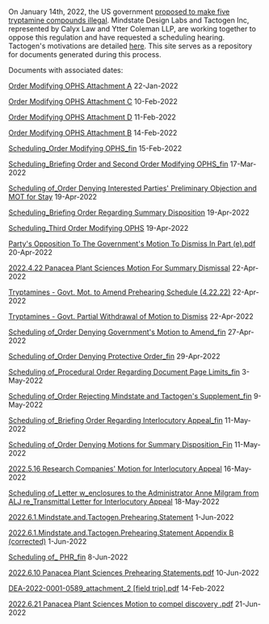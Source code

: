 On January 14th, 2022, the US government [proposed to make five tryptamine compounds illegal](https://www.federalregister.gov/documents/2022/01/14/2022-00713/schedules-of-controlled-substances-placement-of-4-hydroxy-nn). Mindstate Design Labs and Tactogen Inc, represented by Calyx Law and Ytter Coleman LLP, are working together to oppose this regulation and have requested a scheduling hearing. Tactogen's motivations are detailed [here](https://tactogen.com/news). This site serves as a repository for documents generated during this process.


Documents with associated dates:

[Order Modifying OPHS Attachment A](https://github.com/SchedulingHearingOnFiveTryptamines/SchedulingHearingOnFiveTryptamines.github.io/files/8864500/Order.Modifying.OPHS.Attachment.A.pdf)
22-Jan-2022

[Order Modifying OPHS Attachment C](https://github.com/SchedulingHearingOnFiveTryptamines/SchedulingHearingOnFiveTryptamines.github.io/files/8864502/Order.Modifying.OPHS.Attachment.C.pdf)
10-Feb-2022

[Order Modifying OPHS Attachment D](https://github.com/SchedulingHearingOnFiveTryptamines/SchedulingHearingOnFiveTryptamines.github.io/files/8864503/Order.Modifying.OPHS.Attachment.D.pdf)
11-Feb-2022

[Order Modifying OPHS Attachment B](https://github.com/SchedulingHearingOnFiveTryptamines/SchedulingHearingOnFiveTryptamines.github.io/files/8864501/Order.Modifying.OPHS.Attachment.B.pdf)
14-Feb-2022

[Scheduling_Order Modifying OPHS_fin](https://github.com/SchedulingHearingOnFiveTryptamines/SchedulingHearingOnFiveTryptamines.github.io/files/8864517/Scheduling_Order.Modifying.OPHS_fin.pdf)
15-Feb-2022

[Scheduling_Briefing Order and Second Order Modifying OPHS_fin](https://github.com/SchedulingHearingOnFiveTryptamines/SchedulingHearingOnFiveTryptamines.github.io/files/8864515/Scheduling_Briefing.Order.and.Second.Order.Modifying.OPHS_fin.pdf)
17-Mar-2022

[Scheduling of_Order Denying Interested Parties' Preliminary Objection and MOT for Stay](https://github.com/SchedulingHearingOnFiveTryptamines/SchedulingHearingOnFiveTryptamines.github.io/files/8864510/Scheduling.of_Order.Denying.Interested.Parties.Preliminary.Objection.and.MOT.for.Stay.pdf)
19-Apr-2022

[Scheduling_Briefing Order Regarding Summary Disposition](https://github.com/SchedulingHearingOnFiveTryptamines/SchedulingHearingOnFiveTryptamines.github.io/files/8864516/Scheduling_Briefing.Order.Regarding.Summary.Disposition.pdf)
19-Apr-2022


[Scheduling_Third Order Modifying OPHS](https://github.com/SchedulingHearingOnFiveTryptamines/SchedulingHearingOnFiveTryptamines.github.io/files/8864518/Scheduling_Third.Order.Modifying.OPHS.pdf)
19-Apr-2022


[Party's Opposition To The Government's Motion To Dismiss In Part (e).pdf](https://github.com/SchedulingHearingOnFiveTryptamines/SchedulingHearingOnFiveTryptamines.github.io/files/8864504/Party.s.Opposition.To.The.Government.s.Motion.To.Dismiss.In.Part.e.pdf)
20-Apr-2022


[2022.4.22 Panacea Plant Sciences Motion For Summary Dismissal](https://github.com/SchedulingHearingOnFiveTryptamines/SchedulingHearingOnFiveTryptamines.github.io/files/8864496/2022.4.22.Panacea.Plant.Sciences.Motion.For.Summary.Dismissal.pdf)
22-Apr-2022


[Tryptamines - Govt. Mot. to Amend Prehearing Schedule (4.22.22)](https://github.com/SchedulingHearingOnFiveTryptamines/SchedulingHearingOnFiveTryptamines.github.io/files/8864519/Tryptamines.-.Govt.Mot.to.Amend.Prehearing.Schedule.4.22.22.pdf)
22-Apr-2022


[Tryptamines - Govt. Partial Withdrawal of Motion to Dismiss](https://github.com/SchedulingHearingOnFiveTryptamines/SchedulingHearingOnFiveTryptamines.github.io/files/8864520/Tryptamines.-.Govt.Partial.Withdrawal.of.Motion.to.Dismiss.pdf)
22-Apr-2022


[Scheduling of_Order Denying Government's Motion to Amend_fin](https://github.com/SchedulingHearingOnFiveTryptamines/SchedulingHearingOnFiveTryptamines.github.io/files/8864509/Scheduling.of_Order.Denying.Government.s.Motion.to.Amend_fin.pdf)
27-Apr-2022


[Scheduling of_Order Denying Protective Order_fin](https://github.com/SchedulingHearingOnFiveTryptamines/SchedulingHearingOnFiveTryptamines.github.io/files/8864512/Scheduling.of_Order.Denying.Protective.Order_fin.pdf)
29-Apr-2022


[Scheduling of_Procedural Order Regarding Document Page Limits_fin](https://github.com/SchedulingHearingOnFiveTryptamines/SchedulingHearingOnFiveTryptamines.github.io/files/8864514/Scheduling.of_Procedural.Order.Regarding.Document.Page.Limits_fin.pdf)
3-May-2022

[Scheduling of_Order Rejecting Mindstate and Tactogen's Supplement_fin](https://github.com/SchedulingHearingOnFiveTryptamines/SchedulingHearingOnFiveTryptamines.github.io/files/8864513/Scheduling.of_Order.Rejecting.Mindstate.and.Tactogen.s.Supplement_fin.pdf)
9-May-2022

[Scheduling of_Briefing Order Regarding Interlocutory Appeal_fin](https://github.com/SchedulingHearingOnFiveTryptamines/SchedulingHearingOnFiveTryptamines.github.io/files/8864507/Scheduling.of_Briefing.Order.Regarding.Interlocutory.Appeal_fin.pdf)
11-May-2022

[Scheduling of_Order Denying Motions for Summary Disposition_Fin](https://github.com/SchedulingHearingOnFiveTryptamines/SchedulingHearingOnFiveTryptamines.github.io/files/8864511/Scheduling.of_Order.Denying.Motions.for.Summary.Disposition_Fin.pdf)
11-May-2022

[2022.5.16 Research Companies' Motion for Interlocutory Appeal](https://github.com/SchedulingHearingOnFiveTryptamines/SchedulingHearingOnFiveTryptamines.github.io/files/8864497/2022.5.16.Research.Companies.Motion.for.Interlocutory.Appeal.pdf)
16-May-2022

[Scheduling of_Letter w_enclosures to the Administrator Anne Milgram from ALJ re_Transmittal Letter for Interlocutory Appeal](https://github.com/SchedulingHearingOnFiveTryptamines/SchedulingHearingOnFiveTryptamines.github.io/files/8864508/Scheduling.of_Letter.w_enclosures.to.the.Administrator.Anne.Milgram.from.ALJ.re_Transmittal.Letter.for.Interlocutory.Appeal.pdf)
18-May-2022

[2022.6.1.Mindstate.and.Tactogen.Prehearing.Statement](https://github.com/SchedulingHearingOnFiveTryptamines/SchedulingHearingOnFiveTryptamines.github.io/files/8864498/2022.6.1.Mindstate.and.Tactogen.Prehearing.Statement.pdf)
1-Jun-2022

[2022.6.1.Mindstate.and.Tactogen.Prehearing.Statement Appendix B (corrected)](https://github.com/SchedulingHearingOnFiveTryptamines/SchedulingHearingOnFiveTryptamines.github.io/files/8864499/Appendix.B.corrected.pdf)
1-Jun-2022

[Scheduling of_ PHR_fin](https://github.com/SchedulingHearingOnFiveTryptamines/SchedulingHearingOnFiveTryptamines.github.io/files/8864506/Scheduling.of_.PHR_fin.pdf)
8-Jun-2022


[2022.6.10 Panacea Plant Sciences Prehearing Statements.pdf](https://github.com/SchedulingHearingOnFiveTryptamines/SchedulingHearingOnFiveTryptamines.github.io/files/8881185/2022.6.10.Panacea.Plant.Sciences.Prehearing.Statements.pdf)
10-Jun-2022


[DEA-2022-0001-0589_attachment_2 [field trip].pdf](https://github.com/SchedulingHearingOnFiveTryptamines/SchedulingHearingOnFiveTryptamines.github.io/files/8928754/DEA-2022-0001-0589_attachment_2.field.trip.pdf)
14-Feb-2022

[2022.6.21 Panacea Plant Sciences Motion to compel discovery  .pdf](https://github.com/SchedulingHearingOnFiveTryptamines/SchedulingHearingOnFiveTryptamines.github.io/files/8952965/2022.6.21.Panacea.Plant.Sciences.Motion.to.compel.discovery.pdf)
21-Jun-2022
